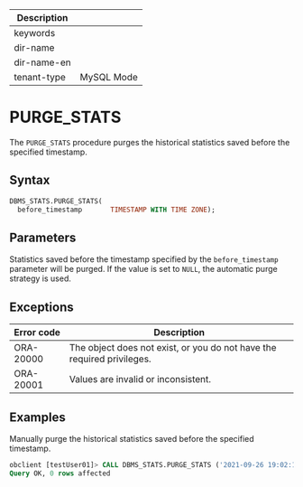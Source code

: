| Description   |                 |
|---------------|-----------------|
| keywords      |                 |
| dir-name      |                 |
| dir-name-en   |                 |
| tenant-type   | MySQL Mode      |

# PURGE_STATS

The `PURGE_STATS` procedure purges the historical statistics saved before the specified timestamp.

## Syntax

```sql
DBMS_STATS.PURGE_STATS(
  before_timestamp       TIMESTAMP WITH TIME ZONE);
```

## Parameters

Statistics saved before the timestamp specified by the `before_timestamp` parameter will be purged. If the value is set to `NULL`, the automatic purge strategy is used.

## Exceptions

| Error code | Description |
|-----------|--------------|
| ORA-20000 | The object does not exist, or you do not have the required privileges.  |
| ORA-20001 | Values are invalid or inconsistent.  |




## Examples

Manually purge the historical statistics saved before the specified timestamp.

```sql
obclient [testUser01]> CALL DBMS_STATS.PURGE_STATS ('2021-09-26 19:02:12.675729');
Query OK, 0 rows affected
```

